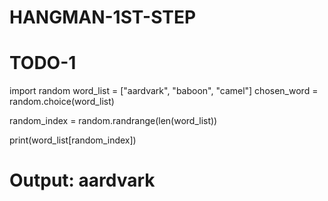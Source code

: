 # HANGMAN-1ST-STEP

# TODO-1

import random
word_list = ["aardvark", "baboon", "camel"]
chosen_word = random.choice(word_list)

random_index = random.randrange(len(word_list))

print(word_list[random_index])

# Output: aardvark 
